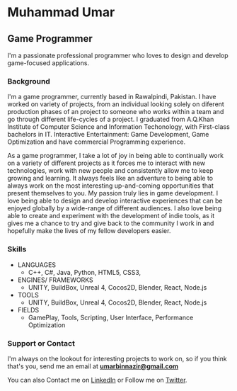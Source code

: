 # Muhammad Umar

## Game Programmer

I'm a passionate professional programmer who loves to design and develop game-focused applications.

### Background

I'm a game programmer, currently based in Rawalpindi, Pakistan. I have worked on variety of projects, from an individual looking solely on diferent production phases of an project to someone who works within a team and go through different life-cycles of a project. I graduated from A.Q.Khan Institute of Computer Science and Information Techonology, with First-class bachelors in IT. Interactive Entertainment: Game Development, Game Optimization and have commercial Programming experience.

As a game programmer, I take a lot of joy in being able to continually work on a variety of different projects as it forces me to interact with new technologies, work with new people and consistently allow me to keep growing and learning. It always feels like an adventure to being able to always work on the most interesting up-and-coming opportunities that present themselves to you. My passion truly lies in game development. I love being able to design and develop interactive experiences that can be enjoyed globally by a wide-range of different audiences. I also love being able to create and experiment with the development of indie tools, as it gives me a chance to try and give back to the community I work in and hopefully make the lives of my fellow developers easier.

### Skills

- LANGUAGES
  - C++, C#, Java, Python, HTML5, CSS3, 
- ENGINES/ FRAMEWORKS
  - UNITY, BuildBox, Unreal 4, Cocos2D, Blender, React, Node.js 
- TOOLS
  - UNITY, BuildBox, Unreal 4, Cocos2D, Blender, React, Node.js 
- FIELDS
  - GamePlay, Tools, Scripting, User Interface, Performance Optimization 


### Support or Contact

I'm always on the lookout for interesting projects to work on, so if you think that's you, send me an email at **umarbinnazir@gmail.com**

You can also Contact me on [LinkedIn](https://www.linkedin.com/in/memumar/) or Follow me on [Twitter](https://twitter.com/meMUmar).
